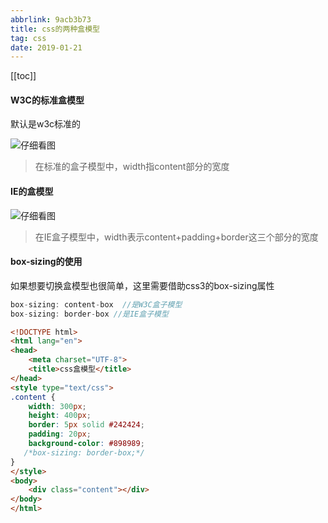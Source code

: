 ```yaml
---
abbrlink: 9acb3b73
title: css的两种盒模型
tag: css
date: 2019-01-21
---
```


[[toc]]

<!-- ### css的两种盒模型 -->

#### W3C的标准盒模型

默认是w3c标准的

![仔细看图](https://ae01.alicdn.com/kf/H8a671283100a4512ba5ae28cdfe70b3b6.jpg)

> 在标准的盒子模型中，width指content部分的宽度
  
#### IE的盒模型

![仔细看图](https://ae01.alicdn.com/kf/H113065c568374278958356d8834155a1x.jpg)

> 在IE盒子模型中，width表示content+padding+border这三个部分的宽度
  
#### box-sizing的使用

如果想要切换盒模型也很简单，这里需要借助css3的box-sizing属性

```js
box-sizing: content-box  //是W3C盒子模型
box-sizing: border-box //是IE盒子模型
```



```html
<!DOCTYPE html>
<html lang="en">
<head>
    <meta charset="UTF-8">
    <title>css盒模型</title>
</head>
<style type="text/css">
.content {
	width: 300px;
	height: 400px;
	border: 5px solid #242424;
	padding: 20px;
	background-color: #898989;
   /*box-sizing: border-box;*/
}
</style>
<body>
	<div class="content"></div>
</body>
</html>
```